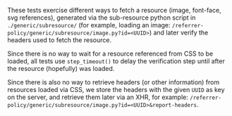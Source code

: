 These tests exercise different ways to fetch a resource (image, font-face, svg
references), generated via the sub-resource python script in
```./generic/subresource/``` (for example, loading an image:
```/referrer-policy/generic/subresource/image.py?id=<UUID>```) and later verify
the headers used to fetch the resource.

Since there is no way to wait for a resource referenced from CSS to be loaded,
all tests use ```step_timeout()``` to delay the verification step until
after the resource (hopefully) was loaded.

Since there is also no way to retrieve headers (or other information) from
resources loaded via CSS, we store the headers with the given ```UUID``` as key
on the server, and retrieve them later via an XHR, for example:
```/referrer-policy/generic/subresource/image.py?id=<UUID>&report-headers```.
